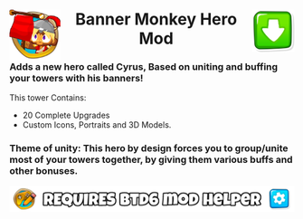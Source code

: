 <h1 align="center">
<a href="https://github.com/hubor0/BannerMonkeyHero/releases/latest/download/BannerMonkey.dll">
    <img align="left" alt="Icon" height="90" src="Icon.png">
    <img align="right" alt="Download" height="75" src="https://raw.githubusercontent.com/gurrenm3/BTD-Mod-Helper/master/BloonsTD6%20Mod%20Helper/Resources/DownloadBtn.png">
</a>
Banner Monkey Hero Mod
</h1>

### Adds a new hero called Cyrus, Based on uniting and buffing your towers with his banners!

This tower Contains:
* 20 Complete Upgrades
* Custom Icons, Portraits and 3D Models.

### Theme of unity: This hero by design forces you to group/unite most of your towers together, by giving them various buffs and other bonuses.

[![Requires BTD6 Mod Helper](https://raw.githubusercontent.com/gurrenm3/BTD-Mod-Helper/master/banner.png)](https://github.com/gurrenm3/BTD-Mod-Helper#readme)
